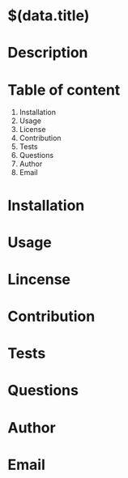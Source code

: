 
# $(data.title)

# Description




# Table of content


1. Installation
2. Usage
3. License
4. Contribution
5. Tests
6. Questions
7. Author
8. Email

# Installation


# Usage

# Lincense 

# Contribution

# Tests

# Questions

# Author

# Email